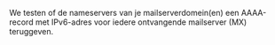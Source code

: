We testen of de nameservers van je mailserverdomein(en) een AAAA-record met IPv6-adres voor iedere ontvangende mailserver (MX) teruggeven.
